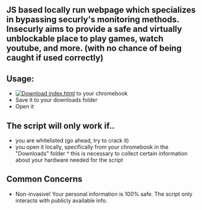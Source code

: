 ## JS based locally run webpage which specializes in bypassing securly's monitoring methods. Insecurly aims to provide a safe and virtually unblockable place to play games, watch youtube, and more. (with no chance of being caught if used correctly)

## Usage:
- [![Download index.html](https://img.shields.io/badge/Download-index.html-brightgreen)](https://raw.githubusercontent.com/insecurly/cdn/main/index.html) to your chromebook
- Save it to your downloads folder
- Open it

## The script will only work if..
- you are whitelisted (go ahead, try to crack it)
- you open it locally, specifically from your chromebook in the "Downloads" folder
  ^ this is necessary to collect certain information about your hardware needed for the script

## Common Concerns
- Non-invasive! Your personal information is 100% safe. The script only interacts with publicly available info.
  
